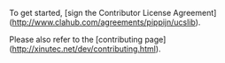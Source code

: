 To get started, [sign the Contributor License Agreement]
(http://www.clahub.com/agreements/pippijn/ucslib).

Please also refer to the [contributing page]
(http://xinutec.net/dev/contributing.html).
